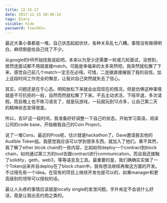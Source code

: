 ```yaml
---
title: 12-15-17
date: 2017-12-15 20:40:14
tags: Diary
visible: hide
password: tswc941=
---
```



最近大事小事都是一堆。自己状态起起伏伏，各种关系乱七八糟。事情没有做得明白，麻烦倒是给自己找了不少。

从google的HR开始找我说起吧。本来以为至少还需要一轮或几轮面试，没想到，居然连面试都不用就直接match。可能是幸福来的太多突然吧，我突然就松懈了下来，感觉自己前几个match一定志在必得。可惜，二连据直接摧毁了我的自信。加上这段时间工作完全的懈怠，让我对自己突然就失去了信心。

其实，问题还是在于心态。明知放松下来就会出现现在的情况，但是仿佛这种事情就是不可抗拒的一般，自然而然就松懈了下来。不去主动求活，下班早退，多次请假。而且晚上也不练习语言了，就是玩游戏，一玩就玩到12点多，让自己第二天的精神状态变得很差。

所以，去SF这一段时间，我准备好好调整一下自己的状态。开始学习英语，阅读公司的code base，开始做我自己的Coin Project。

说了一堆Cons，最近的Pros呢，估计就是hackathon了。Dave邀请我去他的Audible Token组。我感觉我应该可以学到很多东西，就加入了他们。果不其然，我了解了ether blcok chain的一些内容，比如如何deploy一个contract到block chain，如何通过第三方的tool去跟contract进行communication。而且我还接触了solidity，geth，web3，等等语言及工具。最重要的是，我们确确实实做了一个Token出来并且deploy在了block chain中。我有想法继续再做这方面的开发。不过得先有一个idea。在现有的项目上继续开发也是可以的，如果manager和更高级别的领导可以授权的话。

最让人头疼的事情应该就是locally single的发泄问题。宇升肯定不会说什么好话，竟是让我出去约炮之类的。
